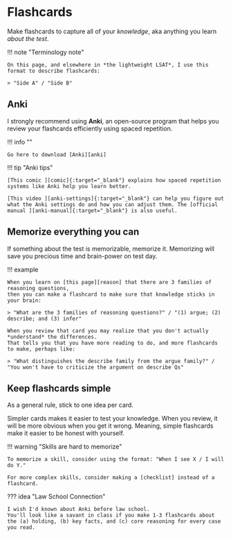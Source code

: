 # Flashcards

Make flashcards to capture all of your *knowledge*, aka anything you learn *about the test*.

!!! note "Terminology note"

    On this page, and elsewhere in *the lightweight LSAT*, I use this format to describe flashcards:

    > "Side A" / "Side B"

## Anki

I strongly recommend using **Anki**, an open-source program that helps you review your flashcards efficiently using spaced repetition.

!!! info ""

    Go here to download [Anki][anki]

!!! tip "Anki tips"

    [This comic ][comic]{:target="_blank"} explains how spaced repetition systems like Anki help you learn better.

    [This video ][anki-settings]{:target="_blank"} can help you figure out what the Anki settings do and how you can adjust them. The [official manual ][anki-manual]{:target="_blank"} is also useful.

## Memorize everything you can

If something about the test is memorizable, memorize it.
Memorizing will save you precious time and brain-power on test day.

!!! example

    When you learn on [this page][reason] that there are 3 families of reasoning questions, 
    then you can make a flashcard to make sure that knowledge sticks in your brain:
    
    > "What are the 3 families of reasoning questions?" / "(1) argue; (2) describe; and (3) infer"

    When you review that card you may realize that you don't actually *understand* the differences.
    That tells you that you have more reading to do, and more flashcards to make, perhaps like:

    > "What distinguishes the describe family from the argue family?" / "You won't have to criticize the argument on describe Qs"

## Keep flashcards simple

As a general rule, stick to one idea per card.

Simpler cards makes it easier to test your knowledge.
When you review, it will be more obvious when you get it wrong.
Meaning, simple flashcards make it easier to be honest with yourself.

!!! warning "Skills are hard to memorize"

    To memorize a skill, consider using the format: "When I see X / I will do Y."

    For more complex skills, consider making a [checklist] instead of a flashcard.

??? idea "Law School Connection"

    I wish I'd known about Anki before law school.
    You'll look like a savant in class if you make 1-3 flashcards about the (a) holding, (b) key facts, and (c) core reasoning for every case you read.

[anki]: https://apps.ankiweb.net/
[comic]: https://ncase.me/remember/
[anki-settings]: https://www.youtube.com/watch?v=uLfczzq9z_8
[anki-manual]: https://docs.ankiweb.net/getting-started.html
[checklist]: checklists.md
[reason]: ../reason/reason.md
